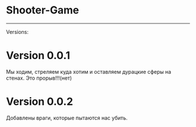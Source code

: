 # Shooter-Game
***
Versions:

Version 0.0.1
=============
Мы ходим, стреляем куда хотим и оставляем дурацкие сферы на стенах.
Это прорыв!!!(нет)

Version 0.0.2
=============
Добавлены враги, которые пытаются нас убить.
